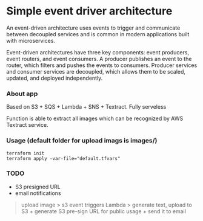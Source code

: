 # Simple event driver architecture
An event-driven architecture uses events to trigger and communicate between decoupled services and is common in modern applications built with microservices.

Event-driven architectures have three key components: event producers, event routers, and event consumers. A producer publishes an event to the router, which filters and pushes the events to consumers. Producer services and consumer services are decoupled, which allows them to be scaled, updated, and deployed independently.

### About app

Based on S3 + SQS + Lambda + SNS + Textract. Fully serveless

Function is able to extract all images which can be recognized by AWS Textract service.

### Usage (default folder for upload imags is images/)

```
terraform init
terraform apply -var-file="default.tfvars"
```

### TODO

- S3 presigned URL
- email notifications
> upload image > s3 event triggers Lambda > generate text, upload to S3 + generate S3 pre-sign URL for public usage + send it to email